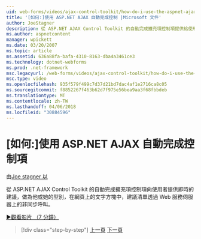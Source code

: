 ```yaml
---
uid: web-forms/videos/ajax-control-toolkit/how-do-i-use-the-aspnet-ajax-autocomplete-control
title: '[如何:]使用 ASP.NET AJAX 自動完成控制 |Microsoft 文件'
author: JoeStagner
description: 從 ASP.NET AJAX Control Toolkit 的自動完成擴充項控制項提供給使用者做為他或她的型別，在文字方塊中，在我們的即時建議...
ms.author: aspnetcontent
manager: wpickett
ms.date: 03/20/2007
ms.topic: article
ms.assetid: 636a88fa-bafa-4310-8163-dba4a3461ce3
ms.technology: dotnet-webforms
ms.prod: .net-framework
msc.legacyurl: /web-forms/videos/ajax-control-toolkit/how-do-i-use-the-aspnet-ajax-autocomplete-control
msc.type: video
ms.openlocfilehash: 935f579f499c7d37d21bd7dac4af1e2716ca8c05
ms.sourcegitcommit: f8852267f463b62d7f975e56bea9aa3f68fbbdeb
ms.translationtype: MT
ms.contentlocale: zh-TW
ms.lasthandoff: 04/06/2018
ms.locfileid: "30884596"
---
```

<a name="how-do-i-use-the-aspnet-ajax-autocomplete-control"></a>[如何:]使用 ASP.NET AJAX 自動完成控制項
====================
由[Joe stagner 以](https://github.com/JoeStagner)

從 ASP.NET AJAX Control Toolkit 的自動完成擴充項控制項向使用者提供即時的建議，做為他或她的型別，在網頁上的文字方塊中，建議清單透過 Web 服務伺服器上的非同步呼叫。

[&#9654;觀看影片 （7 分鐘）](https://channel9.msdn.com/Blogs/ASP-NET-Site-Videos/how-do-i-use-the-aspnet-ajax-autocomplete-control)

> [!div class="step-by-step"]
> [上一頁](how-do-i-use-the-aspnet-ajax-slider-control.md)
> [下一頁](how-do-i-configure-the-aspnet-ajax-calendar-control.md)
